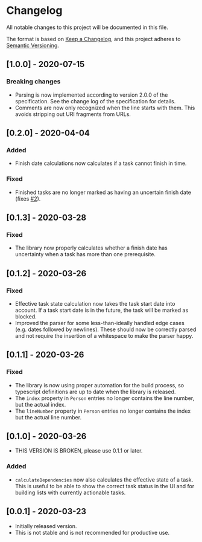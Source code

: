 # Changelog
All notable changes to this project will be documented in this file.

The format is based on [Keep a Changelog](https://keepachangelog.com/en/1.0.0/),
and this project adheres to [Semantic Versioning](https://semver.org/spec/v2.0.0.html).

## [1.0.0] - 2020-07-15
### Breaking changes
* Parsing is now implemented according to version 2.0.0 of the specification. See the change log of the specification for details.
* Comments are now only recognized when the line starts with them. This avoids stripping out URI fragments from URLs.

## [0.2.0] - 2020-04-04
### Added
* Finish date calculations now calculates if a task cannot finish in time.
### Fixed
* Finished tasks are no longer marked as having an uncertain finish date (fixes [#2](https://github.com/derkork/project.txt-js/issues/2)).

## [0.1.3] - 2020-03-28
### Fixed
* The library now properly calculates whether a finish date has uncertainty when a task has more than one prerequisite.

## [0.1.2] - 2020-03-26
### Fixed
* Effective task state calculation now takes the task start date into account. If a task start date is in the future, the task will be marked as blocked. 
* Improved the parser for some less-than-ideally handled edge cases (e.g. dates followed by newlines). These should now be correctly parsed and not require the insertion of a whitespace to make the parser happy.

## [0.1.1] - 2020-03-26
### Fixed
* The library is now using proper automation for the build process, so typescript definitions are up to date when the library is released.
* The `index` property in `Person` entries no longer contains the line number, but the actual index.
* The `lineNumber` property in `Person` entries no longer contains the index but the actual line number.

## [0.1.0] - 2020-03-26
* THIS VERSION IS BROKEN, please use 0.1.1 or later.

### Added
* `calculateDependencies` now also calculates the effective state of a task. This is useful to be able to show the correct task status in the UI and for building lists with currently actionable tasks.

## [0.0.1] - 2020-03-23

* Initially released version. 
* This is not stable and is not recommended for productive use.
